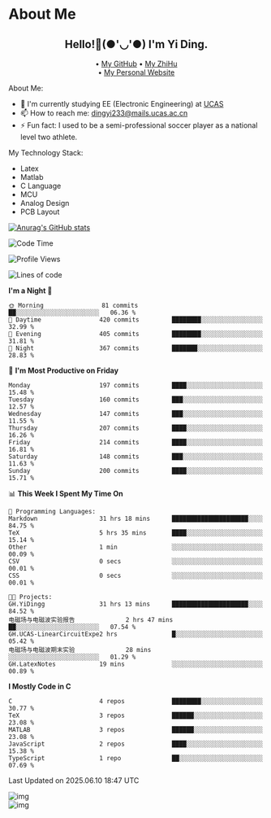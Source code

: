 # About Me

<h2 style="text-align:center;"> Hello!👋(●'◡'●) I'm Yi Ding.</h2>

<div style="text-align:center;">
  • <a href="https://github.com/YiDingg">My GitHub</a>
  • <a href="https://www.zhihu.com/people/YiDingg">My ZhiHu</a><br>
  • <a href="https://yidingg.github.io/YiDingg">My Personal Website</a><br>
</div>

About Me:
- 🔭 I'm currently studying EE (Electronic Engineering) at [UCAS](https://www.ucas.ac.cn/)
- 📫 How to reach me: dingyi233@mails.ucas.ac.cn
- ⚡ Fun fact: I used to be a semi-professional soccer player as a national level two athlete.

My Technology Stack:
- Latex
- Matlab
- C Language
- MCU 
- Analog Design
- PCB Layout


[![Anurag's GitHub stats](https://github-readme-stats.vercel.app/api?username=YiDingg)](https://github.com/anuraghazra/github-readme-stats)

<!--START_SECTION:waka-->
![Code Time](http://img.shields.io/badge/Code%20Time-1%2C267%20hrs%2022%20mins-blue)

![Profile Views](http://img.shields.io/badge/Profile%20Views-95-blue)

![Lines of code](https://img.shields.io/badge/From%20Hello%20World%20I%27ve%20Written-806.8%20thousand%20lines%20of%20code-blue)

**I'm a Night 🦉** 

```text
🌞 Morning                81 commits          ██░░░░░░░░░░░░░░░░░░░░░░░   06.36 % 
🌆 Daytime                420 commits         ████████░░░░░░░░░░░░░░░░░   32.99 % 
🌃 Evening                405 commits         ████████░░░░░░░░░░░░░░░░░   31.81 % 
🌙 Night                  367 commits         ███████░░░░░░░░░░░░░░░░░░   28.83 % 
```
📅 **I'm Most Productive on Friday** 

```text
Monday                   197 commits         ████░░░░░░░░░░░░░░░░░░░░░   15.48 % 
Tuesday                  160 commits         ███░░░░░░░░░░░░░░░░░░░░░░   12.57 % 
Wednesday                147 commits         ███░░░░░░░░░░░░░░░░░░░░░░   11.55 % 
Thursday                 207 commits         ████░░░░░░░░░░░░░░░░░░░░░   16.26 % 
Friday                   214 commits         ████░░░░░░░░░░░░░░░░░░░░░   16.81 % 
Saturday                 148 commits         ███░░░░░░░░░░░░░░░░░░░░░░   11.63 % 
Sunday                   200 commits         ████░░░░░░░░░░░░░░░░░░░░░   15.71 % 
```


📊 **This Week I Spent My Time On** 

```text
💬 Programming Languages: 
Markdown                 31 hrs 18 mins      █████████████████████░░░░   84.75 % 
TeX                      5 hrs 35 mins       ████░░░░░░░░░░░░░░░░░░░░░   15.14 % 
Other                    1 min               ░░░░░░░░░░░░░░░░░░░░░░░░░   00.09 % 
CSV                      0 secs              ░░░░░░░░░░░░░░░░░░░░░░░░░   00.01 % 
CSS                      0 secs              ░░░░░░░░░░░░░░░░░░░░░░░░░   00.01 % 

🐱‍💻 Projects: 
GH.YiDingg               31 hrs 13 mins      █████████████████████░░░░   84.52 % 
电磁场与电磁波实验报告              2 hrs 47 mins       ██░░░░░░░░░░░░░░░░░░░░░░░   07.54 % 
GH.UCAS-LinearCircuitExpe2 hrs               █░░░░░░░░░░░░░░░░░░░░░░░░   05.42 % 
电磁场与电磁波期末实验              28 mins             ░░░░░░░░░░░░░░░░░░░░░░░░░   01.29 % 
GH.LatexNotes            19 mins             ░░░░░░░░░░░░░░░░░░░░░░░░░   00.89 % 
```

**I Mostly Code in C** 

```text
C                        4 repos             ████████░░░░░░░░░░░░░░░░░   30.77 % 
TeX                      3 repos             ██████░░░░░░░░░░░░░░░░░░░   23.08 % 
MATLAB                   3 repos             ██████░░░░░░░░░░░░░░░░░░░   23.08 % 
JavaScript               2 repos             ████░░░░░░░░░░░░░░░░░░░░░   15.38 % 
TypeScript               1 repo              ██░░░░░░░░░░░░░░░░░░░░░░░   07.69 % 
```




 Last Updated on 2025.06.10 18:47 UTC
<!--END_SECTION:waka-->

<!-- Coding activity over the last year -->
<div class='center'><img src='https://wakatime.com/share/@YiDingg/260601e0-8e46-41ab-9832-d4d0ae5fd0bd.svg' alt='img'/></div>

<!-- Languages over the last year -->
<div class='center'><img src='https://wakatime.com/share/@YiDingg/99546fa3-4cc3-4808-ab6e-13f38e27aba1.svg' alt='img'/></div>
